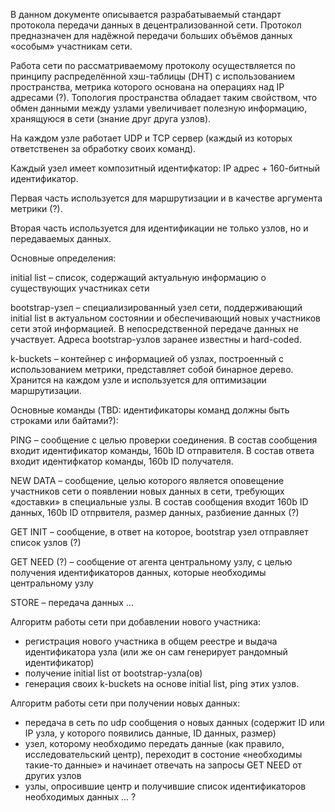 В данном документе описывается разрабатываемый стандарт протокола передачи данных в децентрализованной сети. Протокол предназначен для надёжной передачи больших объёмов данных «особым» участникам сети.

Работа сети по рассматриваемому протоколу осуществляется по принципу распределённой хэш-таблицы (DHT) с использованием пространства, метрика которого основана на операциях над IP адресами (?). Топология пространства обладает таким свойством, что обмен данными между узлами увеличивает полезную информацию, хранящуюся в сети (знание друг друга узлов).

На каждом узле работает UDP и TCP сервер (каждый из которых ответственен за обработку своих команд).

Каждый узел имеет композитный идентифкатор: IP адрес + 160-битный идентификатор.

Первая часть используется для маршрутизации и в качестве аргумента метрики (?).

Вторая часть используется для идентификации не только узлов, но и передаваемых данных.

Основные определения:

initial list – список, содержащий актуальную информацию о существующих участниках сети

bootstrap-узел – специализированный узел сети, поддерживающий initial list в актуальном состоянии и обеспечивающий новых участников сети этой информацией. В непосредственной передаче данных не участвует. Адреса bootstrap-узлов заранее известны и hard-coded.

k-buckets – контейнер с информацией об узлах, построенный с использованием метрики, представляет собой бинарное дерево. Хранится на каждом узле и используется для оптимизации маршрутизации.

Основные команды (TBD: идентификаторы команд должны быть строками или байтами?):

PING – сообщение с целью проверки соединения.
В состав сообщения входит идентификатор команды, 160b ID отправителя. В состав ответа входит идентифкатор команды, 160b ID получателя.

NEW DATA – сообщение, целью которого является оповещение участников сети о появлении новых данных в сети, требующих «доставки» в специальные узлы.
В состав сообщения входит 160b ID данных, 160b ID отпрвителя, размер данных, разбиение данных (?)

GET INIT – сообщение, в ответ на которое, bootstrap узел отправляет список узлов (?)

GET NEED (?) – сообщение от агента центральному узлу, с целью получения идентификаторов данных, которые необходимы центральному узлу

STORE – передача данных ...

Алгоритм работы сети при добавлении нового участника:
* регистрация нового участника в общем реестре и выдача идентификатора узла (или же он сам генерирует рандомный идентификатор)
* получение initial list от bootstrap-узла(ов)
* генерация своих k-buckets на основе initial list, ping этих узлов.

Алгоритм работы сети при получении новых данных:
* передача в сеть по udp сообщения о новых данных (содержит ID или IP узла, у которого появились данные, ID данных, размер)
* узел, которому необходимо передать данные (как правило, исследовательский центр), переходит в состоние «необходимы такие-то данные» и начинает отвечать на запросы GET NEED от других узлов
* узлы, опросившие центр и получившие список идентификаторов необходимых данных ... ?
